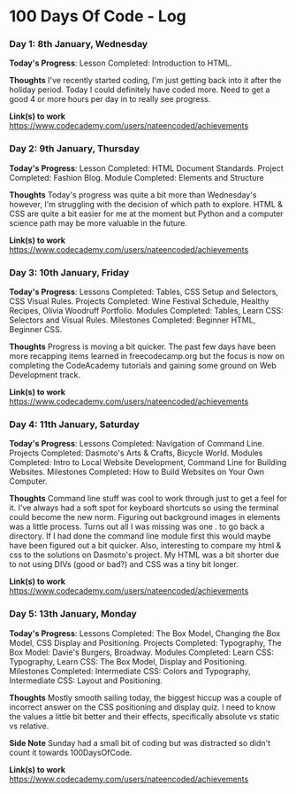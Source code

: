 # 100 Days Of Code - Log
<!--
### Day 0: February 30, 2016 (Example 1)
##### (delete me or comment me out)
<!--
**Today's Progress**: Fixed CSS, worked on canvas functionality for the app.
<!--
**Thoughts:** I really struggled with CSS, but, overall, I feel like I am slowly getting better at it. Canvas is still new for me, but I managed to figure out some basic functionality.
<!--
**Link to work:** [Calculator App](http://www.example.com)
<!--
### Day 0: February 30, 2016 (Example 2)
##### (delete me or comment me out)
<!--
**Today's Progress**: Fixed CSS, worked on canvas functionality for the app.
<!--
**Thoughts**: I really struggled with CSS, but, overall, I feel like I am slowly getting better at it. Canvas is still new for me, but I managed to figure out some basic functionality.
<!--
**Link(s) to work**: [Calculator App](http://www.example.com)
-->

### Day 1: 8th January, Wednesday

**Today's Progress**: Lesson Completed: Introduction to HTML.

**Thoughts** I've recently started coding, I'm just getting back into it after the holiday period. Today I could definitely have coded more. Need to get a good 4 or more hours per day in to really see progress.

**Link(s) to work**
https://www.codecademy.com/users/nateencoded/achievements

### Day 2: 9th January, Thursday
**Today's Progress**: Lesson Completed: HTML Document Standards. Project Completed: Fashion Blog. Module Completed: Elements and Structure

**Thoughts** Today's progress was quite a bit more than Wednesday's however, I'm struggling with the decision of which path to explore. HTML & CSS are quite a bit easier for me at the moment but Python and a computer science path may be more valuable in the future.

**Link(s) to work** 
https://www.codecademy.com/users/nateencoded/achievements

### Day 3: 10th January, Friday
**Today's Progress**: Lessons Completed: Tables, CSS Setup and Selectors, CSS Visual Rules. Projects Completed: Wine Festival Schedule, Healthy Recipes, Olivia Woodruff Portfolio. Modules Completed: Tables, Learn CSS: Selectors and Visual Rules. Milestones Completed: Beginner HTML, Beginner CSS.

**Thoughts** Progress is moving a bit quicker. The past few days have been more recapping items learned in freecodecamp.org but the focus is now on completing the CodeAcademy tutorials and gaining some ground on Web Development track.

**Link(s) to work** 
https://www.codecademy.com/users/nateencoded/achievements


### Day 4: 11th January, Saturday
**Today's Progress**: Lessons Completed: Navigation of Command Line. Projects Completed: Dasmoto's Arts & Crafts, Bicycle World. Modules Completed: Intro to Local Website Development, Command Line for Building Websites. Milestones Completed: How to Build Websites on Your Own Computer.

**Thoughts** Command line stuff was cool to work through just to get a feel for it. I've always had a soft spot for keyboard shortcuts so using the terminal could become the new norm. Figuring out background images in elements was a little process. Turns out all I was missing was one . to go back a directory. If I had done the command line module first this would maybe have been figured out a bit quicker. Also, interesting to compare my html & css to the solutions on Dasmoto's project. My HTML was a bit shorter due to not using DIVs (good or bad?) and CSS was a tiny bit longer.

**Link(s) to work** 
https://www.codecademy.com/users/nateencoded/achievements



### Day 5: 13th January, Monday
**Today's Progress**: Lessons Completed: The Box Model, Changing the Box Model, CSS Display and Positioning. Projects Completed: Typography, The Box Model: Davie's Burgers, Broadway. Modules Completed: Learn CSS: Typography, Learn CSS: The Box Model, Display and Positioning. Milestones Completed: Intermediate CSS: Colors and Typography, Intermediate CSS: Layout and Positioning.

**Thoughts** Mostly smooth sailing today, the biggest hiccup was a couple of incorrect answer on the CSS positioning and display quiz. I need to know the values a little bit better and their effects, specifically absolute vs static vs relative.

**Side Note** Sunday had a small bit of coding but was distracted so didn't count it towards 100DaysOfCode.

**Link(s) to work** 
https://www.codecademy.com/users/nateencoded/achievements
